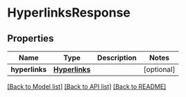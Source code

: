 # HyperlinksResponse

## Properties
Name | Type | Description | Notes
------------ | ------------- | ------------- | -------------
**hyperlinks** | [**Hyperlinks**](Hyperlinks.md) |  | [optional] 

[[Back to Model list]](../README.md#documentation-for-models) [[Back to API list]](../README.md#documentation-for-api-endpoints) [[Back to README]](../README.md)


